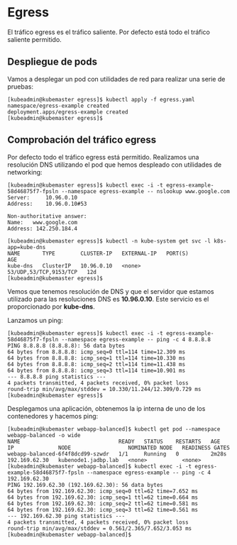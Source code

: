 # Egress

El tráfico egress es el tráfico saliente. Por defecto está todo el tráfico saliente permitido.

## Despliegue de pods

Vamos a desplegar un pod con utilidades de red para realizar una serie de pruebas:

```console
[kubeadmin@kubemaster egress]$ kubectl apply -f egress.yaml 
namespace/egress-example created
deployment.apps/egress-example created
[kubeadmin@kubemaster egress]$ 
```

## Comprobación del tráfico egress

Por defecto todo el tráfico egress está permitido. Realizamos una resolución DNS utilizando el pod que hemos despleado con utilidades de networking:

```console
[kubeadmin@kubemaster egress]$ kubectl exec -i -t egress-example-58d46875f7-fpsln --namespace egress-example -- nslookup www.google.com
Server:		10.96.0.10
Address:	10.96.0.10#53

Non-authoritative answer:
Name:	www.google.com
Address: 142.250.184.4

[kubeadmin@kubemaster egress]$ kubectl -n kube-system get svc -l k8s-app=kube-dns
NAME       TYPE        CLUSTER-IP   EXTERNAL-IP   PORT(S)                  AGE
kube-dns   ClusterIP   10.96.0.10   <none>        53/UDP,53/TCP,9153/TCP   12d
[kubeadmin@kubemaster egress]$ 
```

Vemos que tenemos resolución de DNS y que el servidor que estamos utilizado para las resoluciones DNS es **10.96.0.10**. Este servicio es el proporcionado por **kube-dns**.

Lanzamos un ping:

```console
[kubeadmin@kubemaster egress]$ kubectl exec -i -t egress-example-58d46875f7-fpsln --namespace egress-example -- ping -c 4 8.8.8.8
PING 8.8.8.8 (8.8.8.8): 56 data bytes
64 bytes from 8.8.8.8: icmp_seq=0 ttl=114 time=12.309 ms
64 bytes from 8.8.8.8: icmp_seq=1 ttl=114 time=10.330 ms
64 bytes from 8.8.8.8: icmp_seq=2 ttl=114 time=11.438 ms
64 bytes from 8.8.8.8: icmp_seq=3 ttl=114 time=10.901 ms
--- 8.8.8.8 ping statistics ---
4 packets transmitted, 4 packets received, 0% packet loss
round-trip min/avg/max/stddev = 10.330/11.244/12.309/0.729 ms
[kubeadmin@kubemaster egress]$
```

Desplegamos una aplicación, obtenemos la ip interna de uno de los contenedores y hacemos ping:

```console
[kubeadmin@kubemaster webapp-balanced]$ kubectl get pod --namespace webapp-balanced -o wide
NAME                               READY   STATUS    RESTARTS   AGE     IP              NODE                  NOMINATED NODE   READINESS GATES
webapp-balanced-6f4f8dcd99-szwdr   1/1     Running   0          2m28s   192.169.62.30   kubenode1.jadbp.lab   <none>           <none>
[kubeadmin@kubemaster webapp-balanced]$ kubectl exec -i -t egress-example-58d46875f7-fpsln --namespace egress-example -- ping -c 4 192.169.62.30
PING 192.169.62.30 (192.169.62.30): 56 data bytes
64 bytes from 192.169.62.30: icmp_seq=0 ttl=62 time=7.652 ms
64 bytes from 192.169.62.30: icmp_seq=1 ttl=62 time=0.664 ms
64 bytes from 192.169.62.30: icmp_seq=2 ttl=62 time=0.581 ms
64 bytes from 192.169.62.30: icmp_seq=3 ttl=62 time=0.561 ms
--- 192.169.62.30 ping statistics ---
4 packets transmitted, 4 packets received, 0% packet loss
round-trip min/avg/max/stddev = 0.561/2.365/7.652/3.053 ms
[kubeadmin@kubemaster webapp-balanced]$ 
```
